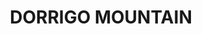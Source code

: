 ---
lastmod: '2025-04-06T06:05:20+00:00'
latitude: -30.37553037
layout: suburb
longitude: 152.7309701
postcode: '2453'
state: NSW
title: DORRIGO MOUNTAIN
url: /nsw/dorrigo-mountain/
---